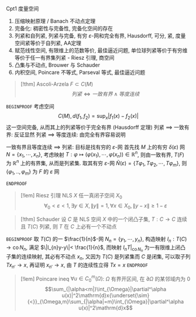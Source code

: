 Cpt1 度量空间
1. 压缩映射原理 / Banach 不动点定理
2. 完备化: 稠密性与完备性, 完备化空间的存在
3. 列紧和自列紧, 列紧与完备, 有穷 $\varepsilon$-网和完全有界, Hausdorff, 可分, 紧, 度量空间紧等价于自列紧, AA定理
4. 赋范线性空间, 有限维上的范数等价, 最佳逼近问题, 单位球列紧等价于有穷维等价于任一有界集列紧 - Riesz 引理, 商空间
5. 凸集与不动点, Brouwer 与 Schauder
6. 内积空间, Poincare 不等式, Parseval 等式, 最佳逼近问题



> [!thm] Ascoli-Arzela
> $F\subset C(M)$
> $$列紧\iff 一致有界 \wedge 等度连续$$

`BEGINPROOF`
考虑空间
$$C(M),d(f_{1},f_{2})=\sup_{x}|f_{1}(x)-f_{2}(x)|$$
这一空间完备, 从而其上的列紧等价于完全有界 (Hausdorff 定理)
列紧 $\implies$ 一致有界: 反证显然
列紧 $\implies$ 等度连续: 由完全有界容易说明

一致有界且等度连续 $\implies$ 列紧: 目标是找有穷的 $\varepsilon$-网
首先找 $M$ 上的有穷 $\delta(\varepsilon)$ 网 $N=\{x_{1},\cdots,x_{n}\}$, 考虑映射 $T:\varphi\mapsto(\varphi(x_{1}),\cdots,\varphi(x_{n}))\in \mathbb R^n$, 则由一致有界, $T(F)$ 为 $\mathbb R^n$ 上的有界集, 从而是列紧集.
取其有穷 $\varepsilon$-网 $\tilde{N}(\varepsilon)=\{T\varphi_{1},T\varphi_{2},\cdots,T\varphi_{m}\}$, 则 $\{\varphi_{1},..,\varphi_{m}\}$ 为 $F$ 的 $\varepsilon$ 网

`ENDPROOF`

> [!lem] Riesz 引理
> NLS $X$ 任一真闭子空间 $X_{0}$
> $$\forall_{0}<\varepsilon<1,\exists y\in X,\|y\|=1, \forall x\in X_{0}, \|y-x\|\geq1-\varepsilon $$

> [!thm] Schauder
> 设 $C$ 是 NLS 空间 $X$ 中的一个闭凸子集, $T:C\to C$ 连续且 $T(C)$ 列紧, 则 $T$ 在 $C$ 上必有一个不动点

`BEGINPROOF`
取 $T(C)$ 的一 $\frac{1}{n}$-网 $N_{n}=\{y_{1},\cdots,y_{n}\}$, 构造映射 $I_{n}:T(C)\to \operatorname{co}N_{n}$, 满足 $\|I_{n}y-y\|< \frac{1}{n}$, 而映射 $I_{n}T|_{\operatorname{co}N_{n}}$ 为一有限维上闭凸子集的连续映射, 其必有不动点 $x_{n}$, 又因为 $T(C)$ 是列紧集而 $C$ 是闭集, 可以取子列 $Tx_{n'}\to x$, 再证明 $x_{n'}\to x$, 由 $T$ 的连续性立得 $Tx=x$
`ENDPROOF`
> [!lem] Poincare ineq
> $\forall u\in C_{0}^m(\Omega)$: $\Omega$ 有界开区间, 在 $\partial\Omega$ 的某邻域内为 $0$
> $$\sum_{|\alpha<m|}\int_{\Omega}|\partial^\alpha u(x)|^2\mathrm{d}x{\underset{\sim}{<}}_{\Omega,m}\sum_{|\alpha|=m}\int_{\Omega}|\partial^\alpha u(x)|^2\mathrm{d}x$$

